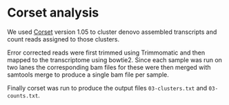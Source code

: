 # Corset analysis

We used [Corset](https://github.com/Oshlack/Corset/wiki) version 1.05 to cluster denovo assembled transcripts and count reads assigned to those clusters.

Error corrected reads were first trimmed using Trimmomatic and then mapped to the transcriptome using bowtie2.  Since each sample was run on two lanes the corresponding bam files for these were then merged with samtools merge to produce a single bam file per sample. 

Finally corset was run to produce the output files `03-clusters.txt` and `03-counts.txt`.  
